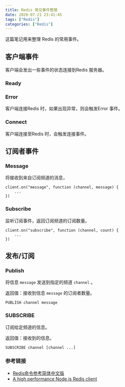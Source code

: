 ```yaml
---
title: Redis 常见事件整理
date: 2020-07-21 23:41:45
tags: ["Redis"]
categories: ["Redis"]
---
```


这篇笔记用来整理 Redis 的常用事件。

<!-- more -->

## 客户端事件
客户端会发出一些事件的状态连接到Redis 服务器。

### Ready

### Error
客户端连接Redis 时，如果出现异常，则会触发Error 事件。

### Connect
客户端连接至Redis 时，会触发连接事件。

## 订阅者事件
### Message
将接收到来自订阅频道的消息，

```
client.on("message", function (channel, message) {
    ...
})
```
### Subscribe
监听订阅事件，返回订阅频道的订阅数量。

```
client.on("subscribe", function (channel, count) {
    ...
})
```

## 发布/订阅

### Publish

将信息 `message` 发送到指定的频道 `channel` 。

返回值：接收到信息 `message` 的订阅者数量。
```
PUBLISH channel message
```

### SUBSCRIBE

订阅给定频道的信息。

返回值：接收到的信息。
```
SUBSCRIBE channel [channel ...]
```

### 参考链接
* [Redis命令参考简体中文版](https://redis.readthedocs.io/en/2.4/index.html)
* [A high performance Node.js Redis client](https://github.com/NodeRedis/node-redis)
